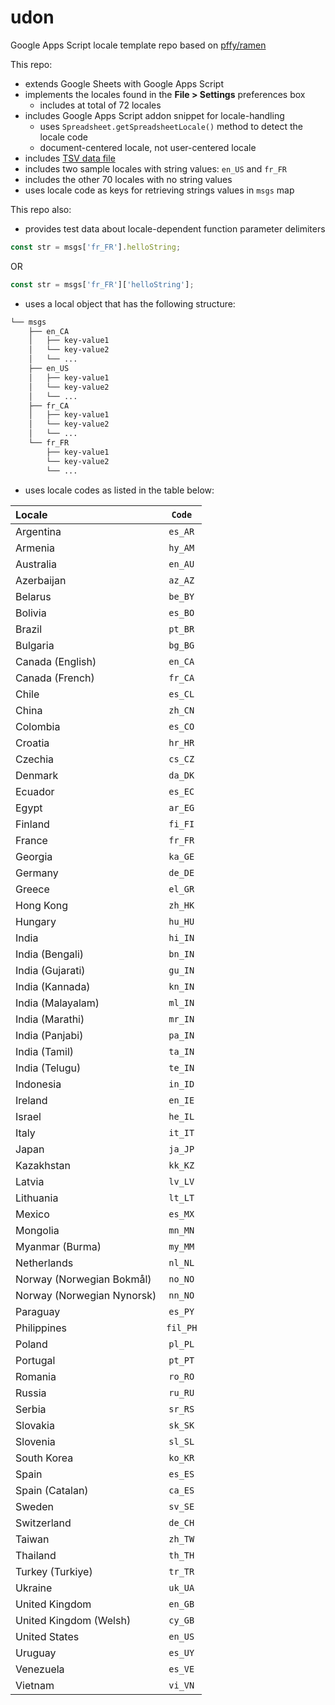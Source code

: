 # udon

Google Apps Script locale template repo based on [pffy/ramen][ramen]

This repo:
+ extends Google Sheets with Google Apps Script
+ implements the locales found in the **File > Settings** preferences box
  + includes at total of 72 locales 
+ includes Google Apps Script addon snippet for locale-handling
  + uses `Spreadsheet.getSpreadsheetLocale()` method to detect the locale code
  + document-centered locale, not user-centered locale
+ includes [TSV data file][tsv]
+ includes two sample locales with string values: `en_US` and `fr_FR`
+ includes the other 70 locales with no string values
+ uses locale code as keys for retrieving strings values in `msgs` map

This repo also:
+ provides test data about locale-dependent function parameter delimiters 


```javascript
const str = msgs['fr_FR'].helloString;
```

OR

```javascript
const str = msgs['fr_FR']['helloString'];
```

+ uses a local object that has the following structure:

```bash
└── msgs
    ├── en_CA
    │   ├── key-value1
    │   └── key-value2
    │   └── ...
    ├── en_US
    │   ├── key-value1
    │   └── key-value2
    │   └── ...
    ├── fr_CA
    │   ├── key-value1
    │   └── key-value2
    │   └── ...
    └── fr_FR
        ├── key-value1
        └── key-value2
        └── ...
```

+ uses locale codes as listed in the table below:


Locale | `Code`
:--- | :---:
Argentina | `es_AR`
Armenia | `hy_AM`
Australia | `en_AU`
Azerbaijan | `az_AZ`
Belarus | `be_BY`
Bolivia | `es_BO`
Brazil | `pt_BR`
Bulgaria | `bg_BG`
Canada (English) | `en_CA`
Canada (French) | `fr_CA`
Chile | `es_CL`
China | `zh_CN`
Colombia | `es_CO`
Croatia | `hr_HR`
Czechia | `cs_CZ`
Denmark | `da_DK`
Ecuador | `es_EC`
Egypt | `ar_EG`
Finland | `fi_FI`
France | `fr_FR`
Georgia | `ka_GE`
Germany | `de_DE`
Greece | `el_GR`
Hong Kong | `zh_HK`
Hungary | `hu_HU`
India | `hi_IN`
India (Bengali) | `bn_IN`
India (Gujarati) | `gu_IN`
India (Kannada) | `kn_IN`
India (Malayalam) | `ml_IN`
India (Marathi) | `mr_IN`
India (Panjabi) | `pa_IN`
India (Tamil) | `ta_IN`
India (Telugu) | `te_IN`
Indonesia | `in_ID`
Ireland | `en_IE`
Israel | `he_IL`
Italy | `it_IT`
Japan | `ja_JP`
Kazakhstan | `kk_KZ`
Latvia | `lv_LV`
Lithuania | `lt_LT`
Mexico | `es_MX`
Mongolia | `mn_MN`
Myanmar (Burma) | `my_MM`
Netherlands | `nl_NL`
Norway (Norwegian Bokmål) | `no_NO`
Norway (Norwegian Nynorsk) | `nn_NO`
Paraguay | `es_PY`
Philippines | `fil_PH`
Poland | `pl_PL`
Portugal | `pt_PT`
Romania | `ro_RO`
Russia | `ru_RU`
Serbia | `sr_RS`
Slovakia | `sk_SK`
Slovenia | `sl_SL`
South Korea | `ko_KR`
Spain | `es_ES`
Spain (Catalan) | `ca_ES`
Sweden | `sv_SE`
Switzerland | `de_CH`
Taiwan | `zh_TW`
Thailand | `th_TH`
Turkey (Turkiye) | `tr_TR`
Ukraine | `uk_UA`
United Kingdom | `en_GB`
United Kingdom (Welsh) | `cy_GB`
United States | `en_US`
Uruguay | `es_UY`
Venezuela | `es_VE`
Vietnam | `vi_VN`


[ramen]: https://github.com/pffy/ramen
[tsv]: https://github.com/pffy/udon/blob/main/data/google-sheets-locales-list.tsv
